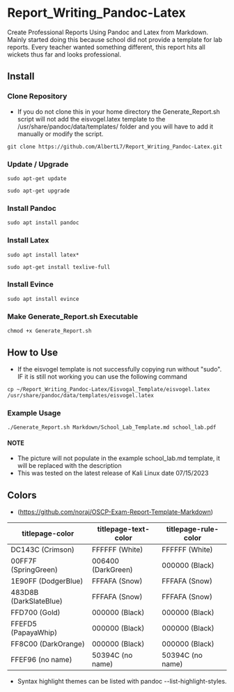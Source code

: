 # Report_Writing_Pandoc-Latex

Create Professional Reports Using Pandoc and Latex from Markdown. Mainly started doing this because school did not provide a template for lab reports. Every teacher wanted something different, this report hits all wickets thus far and looks professional.

## Install

### Clone Repository
- If you do not clone this in your home directory the Generate_Report.sh script will not add the eisvogel.latex template to the /usr/share/pandoc/data/templates/ folder and you will have to add it manually or modify the script.

`git clone https://github.com/AlbertL7/Report_Writing_Pandoc-Latex.git`

### Update / Upgrade  
`sudo apt-get update`

`sudo apt-get upgrade`

### Install Pandoc
`sudo apt install pandoc`

### Install Latex
`sudo apt install latex*`

`sudo apt-get install texlive-full`

### Install Evince
`sudo apt install evince`

### Make Generate_Report.sh Executable
`chmod +x Generate_Report.sh`

## How to Use

- If the eisvogel template is not successfully copying run without "sudo". IF it is still not working you can use the following command
  
`cp ~/Report_Writing_Pandoc-Latex/Eisvogal_Template/eisvogel.latex /usr/share/pandoc/data/templates/eisvogel.latex`

### Example Usage

`./Generate_Report.sh Markdown/School_Lab_Template.md school_lab.pdf`

#### NOTE
- The picture will not populate in the example school_lab.md template, it will be replaced with the description
- This was tested on the latest release of Kali Linux date 07/15/2023

## Colors 

- (https://github.com/noraj/OSCP-Exam-Report-Template-Markdown)

| titlepage-color | titlepage-text-color | titlepage-rule-color |
|-----------------|----------------------|----------------------|
| DC143C (Crimson) | FFFFFF (White)       | FFFFFF (White)       |
| 00FF7F (SpringGreen) | 006400 (DarkGreen) | 000000 (Black)       |
| 1E90FF (DodgerBlue) | FFFAFA (Snow)       | FFFAFA (Snow)       |
| 483D8B (DarkSlateBlue) | FFFAFA (Snow)     | FFFAFA (Snow)        |
| FFD700 (Gold) | 000000 (Black)           | 000000 (Black)       |
| FFEFD5 (PapayaWhip) | 000000 (Black)      | 000000 (Black)       |
| FF8C00 (DarkOrange) | 000000 (Black)      | 000000 (Black)       |
| FFEF96 (no name) | 50394C (no name)      | 50394C (no name)     |

- Syntax highlight themes can be listed with pandoc --list-highlight-styles.

